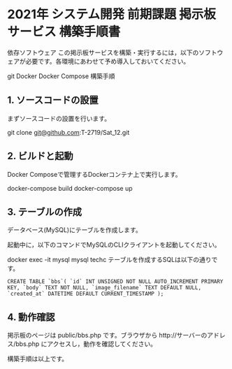 # 2021年 システム開発 前期課題 掲示板サービス 構築手順書
依存ソフトウェア
この掲示板サービスを構築・実行するには，以下のソフトウェアが必要です。各環境にあわせて予め導入しておいてください。

git
Docker
Docker Compose
構築手順
## 1. ソースコードの設置
まずソースコードの設置を行います。


git clone git@github.com:T-2719/Sat_12.git
## 2. ビルドと起動
Docker Composeで管理するDockerコンテナ上で実行します。

docker-compose build
docker-compose up
## 3. テーブルの作成
データベース(MySQL)にテーブルを作成します。

起動中に，以下のコマンドでMySQLのCLIクライアントを起動してください。

docker exec -it mysql mysql techc
テーブルを作成するSQLは以下の通りです。


``CREATE TABLE `bbs`(
    `id` INT UNSIGNED NOT NULL AUTO_INCREMENT PRIMARY KEY,
    `body` TEXT NOT NULL,
    `image_filename` TEXT DEFAULT NULL,
    `created_at` DATETIME DEFAULT CURRENT_TIMESTAMP
);
``

## 4. 動作確認
掲示板のページは public/bbs.php です。ブラウザから http://サーバーのアドレス/bbs.php にアクセスし，動作を確認してください。

構築手順は以上です。
